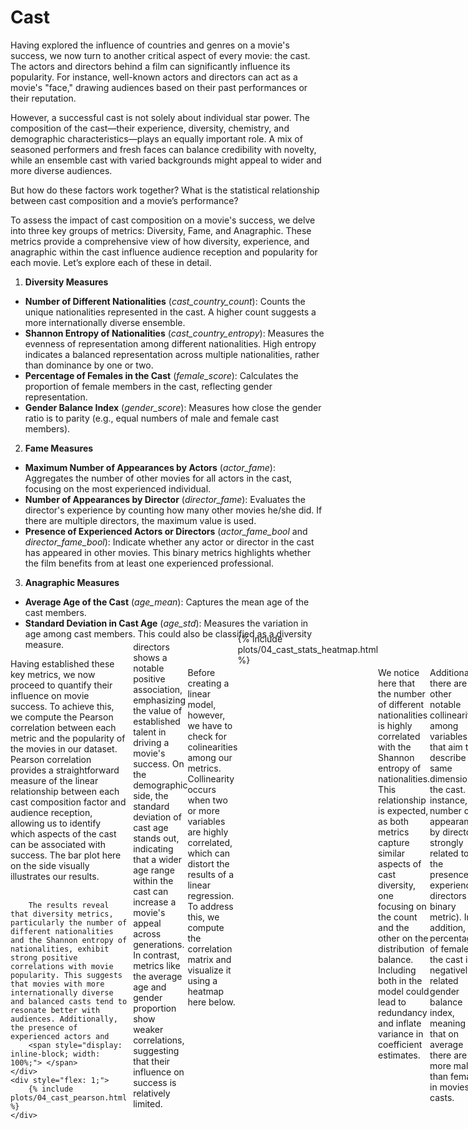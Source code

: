 # Cast

Having explored the influence of countries and genres on a movie's success, we now turn to another critical aspect of every movie: the cast. The actors and directors behind a film can significantly influence its popularity. For instance, well-known actors and directors can act as a movie's "face," drawing audiences based on their past performances or their reputation.

However, a successful cast is not solely about individual star power. The composition of the cast—their experience, diversity, chemistry, and demographic characteristics—plays an equally important role. A mix of seasoned performers and fresh faces can balance credibility with novelty, while an ensemble cast with varied backgrounds might appeal to wider and more diverse audiences.

But how do these factors work together? What is the statistical relationship between cast composition and a movie’s performance?

To assess the impact of cast composition on a movie's success, we delve into three key groups of metrics: Diversity, Fame, and Anagraphic. These metrics provide a comprehensive view of how diversity, experience, and anagraphic within the cast influence audience reception and popularity for each movie. Let’s explore each of these in detail.

1. **Diversity Measures**
 - **Number of Different Nationalities** (*cast_country_count*): Counts the unique nationalities represented in the cast. A higher count suggests a more internationally diverse ensemble.
 - **Shannon Entropy of Nationalities** (*cast_country_entropy*): Measures the evenness of representation among different nationalities. High entropy indicates a balanced representation across multiple nationalities, rather than dominance by one or two.
 - **Percentage of Females in the Cast** (*female_score*): Calculates the proportion of female members in the cast, reflecting gender representation.
 - **Gender Balance Index** (*gender_score*): Measures how close the gender ratio is to parity (e.g., equal numbers of male and female cast members).

2. **Fame Measures**
 - **Maximum Number of Appearances by Actors** (*actor_fame*): Aggregates the number of other movies for all actors in the cast, focusing on the most experienced individual.
 - **Number of Appearances by Director** (*director_fame*): Evaluates the director's experience by counting how many other movies he/she did. If there are multiple directors, the maximum value is used.
 - **Presence of Experienced Actors or Directors** (*actor_fame_bool* and *director_fame_bool*): Indicate whether any actor or director in the cast has appeared in other movies. This binary metrics highlights whether the film benefits from at least one experienced professional.

3. **Anagraphic Measures**
 - **Average Age of the Cast** (*age_mean*): Captures the mean age of the cast members.
 - **Standard Deviation in Cast Age** (*age_std*): Measures the variation in age among cast members. This could also be classified as a diversity measure.

<div style="display: flex; align-items: flex-start">
    <div style="flex: 1; margin-right: 10px;">
        Having established these key metrics, we now proceed to quantify their influence on movie success. To achieve this, we compute the Pearson correlation between each metric and the popularity of the movies in our dataset. Pearson correlation provides a straightforward measure of the linear relationship between each cast composition factor and audience reception, allowing us to identify which aspects of the cast can be associated with success. The bar plot here on the side visually illustrates our results. <br><br>
		
		The results reveal that diversity metrics, particularly the number of different nationalities and the Shannon entropy of nationalities, exhibit strong positive correlations with movie popularity. This suggests that movies with more internationally diverse and balanced casts tend to resonate better with audiences. Additionally, the presence of experienced actors and
		<span style="display: inline-block; width: 100%;"> </span>
    </div>
    <div style="flex: 1;">
        {% include plots/04_cast_pearson.html %}
    </div>
</div>
<div style="margin-top: -27px;">
    directors shows a notable positive association, emphasizing the value of established talent in driving a movie's success. On the demographic side, the standard deviation of cast age stands out, indicating that a wider age range within the cast can increase a movie's appeal across generations. In contrast, metrics like the average age and gender proportion show weaker correlations, suggesting that their influence on success is relatively limited.
</div>

Before creating a linear model, however, we have to check for colinearities among our metrics. Collinearity occurs when two or more variables are highly correlated, which can distort the results of a linear regression. To address this, we compute the correlation matrix and visualize it using a heatmap here below.

<div style="display: flex; justify-content: center; margin-top: -40px;">
    {% include plots/04_cast_stats_heatmap.html %}
</div>

We notice here that the number of different nationalities is highly correlated with the Shannon entropy of nationalities. This relationship is expected, as both metrics capture similar aspects of cast diversity, one focusing on the count and the other on the distribution balance. Including both in the model could lead to redundancy and inflate variance in coefficient estimates.

Additionally, there are other notable collinearities among variables that aim to describe the same dimension of the cast. For instance, the number of appearances by director is strongly related to the presence of experienced directors (a binary metric). In addition, the percentage of females in the cast is negatively related gender balance index, meaning that on average there are more males than females in movies' casts.

To address these issues and utilizing what we discovered using Pearson's coefficients, we train a OLS model only on the metrics: *cast_country_count*, *age_std*, *actor_fame_bool*, and *director_fame_bool*.

<div style="display: flex; align-items: flex-start">
    <div style="flex: 1; margin-right: 10px;">
        The OLS coefficients plot reveals that the standard deviation in cast age (*age_std*) and the number of different nationalities (*cast_country_count*) have the strongest positive effects on movie popularity, highlighting the importance of multi-generational and international appeal. The presence of an experienced director (*director_fame_bool*) also contributes positively, while the effect of experienced actors (*actor_fame_bool*) appears to be low but consistent. Finally, the model's R² value of 0.107 indicates that while the cast alone does not fully explain movie success, these findings can still be usefull in a broader models that consider more aspects of movies.
    </div>
    <div style="flex: 1;">
        {% include plots/04_cast_ols.html %}
    </div>
</div>



